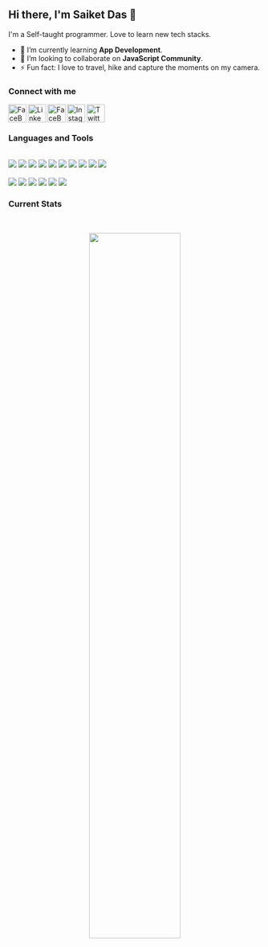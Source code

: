 ## Hi there, I'm Saiket Das 👋

I'm a Self-taught programmer. Love to learn new tech stacks.

- 🌱 I’m currently learning **App Development**. 
- 👯 I’m looking to collaborate on **JavaScript Community**.
- ⚡ Fun fact: I love to travel, hike and capture the moments on my camera. 


### Connect with me

<a href="mailto:saiketdas02@gmail.com" target="_blank">
<img align="left" alt="FaceBook" width="36px" src="https://user-images.githubusercontent.com/95159633/208268184-9109bca2-5a99-4031-8d41-8bd8d4ff39e1.png" />
</a>

<a href="https://www.linkedin.com/in/saiket-das/" target="_blank">
<img align="left" alt="LinkedIn" width="36px" src="https://user-images.githubusercontent.com/95159633/187831895-86e15fc4-8797-4612-8de5-f219c7bc02c1.png" />
</a>

<a href="https://www.facebook.com/ahan.bryan.96/" target="_blank">
<img align="left" alt="FaceBook" width="36px" src="https://user-images.githubusercontent.com/95159633/187831999-736311f9-0441-45ba-a843-0619e2ce498a.png" />
</a>

<a href="https://www.instagram.com/ahan_bryan/" target="_blank">
<img align="left" alt="Instagram" width="36px" src="https://user-images.githubusercontent.com/95159633/187832099-f3d659e3-8beb-4336-8a51-4eacd86c9756.png" />
</a>

<a href="https://www.instagram.com/ahan_bryan/" target="_blank">
<img align="left" alt="Twitter" width="36px" src="https://user-images.githubusercontent.com/95159633/187837076-1ffa82a4-8701-4ac0-aedc-dca2cf3c7dbc.png" />
</a>

</br>
</br>

### Languages and Tools

<!-- <img align="left" alt="Adobe Lightroom" width="30px" src="https://user-images.githubusercontent.com/95159633/193422737-4267ace5-37df-4dcd-bbea-02330d45938c.png"/> -->

<br /> 
<!-- #### Languages -->
<div align="left">
<img src="https://img.shields.io/badge/node.js-6DA55F?style=for-the-badge&logo=node.js&logoColor=white" />
<img src="https://img.shields.io/badge/express.js-%23404d59.svg?style=for-the-badge&logo=express&logoColor=%2361DAFB" />
<img src="https://img.shields.io/badge/MongoDB-%234ea94b.svg?style=for-the-badge&logo=mongodb&logoColor=white" />
<img src="https://img.shields.io/badge/react-%2320232a.svg?style=for-the-badge&logo=react&logoColor=%2361DAFB" />
<img src="https://img.shields.io/badge/react_native-%2320232a.svg?style=for-the-badge&logo=react&logoColor=%2361DAFB" />
<img src="https://img.shields.io/badge/typescript-%23007ACC.svg?style=for-the-badge&logo=typescript&logoColor=white" />
<img src="https://img.shields.io/badge/javascript-%23323330.svg?style=for-the-badge&logo=javascript&logoColor=%23F7DF1E" />
<img src="https://img.shields.io/badge/redux-%23593d88.svg?style=for-the-badge&logo=redux&logoColor=white" />
<img src="https://img.shields.io/badge/css3-%231572B6.svg?style=for-the-badge&logo=css3&logoColor=white" />
<img src="https://img.shields.io/badge/html5-%23E34F26.svg?style=for-the-badge&logo=html5&logoColor=white" />
  
</br>
</br>

<img src="https://img.shields.io/badge/firebase-%23039BE5.svg?style=for-the-badge&logo=firebase" />
<img src="https://img.shields.io/badge/github-%23121011.svg?style=for-the-badge&logo=github&logoColor=white" />
<img src="https://img.shields.io/badge/expo-1C1E24?style=for-the-badge&logo=expo&logoColor=#D04A37" />
<img src="https://img.shields.io/badge/Visual%20Studio%20Code-0078d7.svg?style=for-the-badge&logo=visual-studio-code&logoColor=white" />
<img src="https://img.shields.io/badge/figma-%23F24E1E.svg?style=for-the-badge&logo=figma&logoColor=white" />
<img src="https://img.shields.io/badge/adobe%20lightroom-%2331A8FF.svg?style=for-the-badge&logo=adobe%20lightroom&logoColor=white" />

</br>

### Current Stats

<br />
<p align="center">
  <img width="60%" src="https://user-images.githubusercontent.com/95159633/212964715-dafeb56f-83b0-4e5c-807a-542362b9f0a8.svg" />
</p>
<!-- https://streak-stats.demolab.com/?user=saiket-das&theme=dark -->



